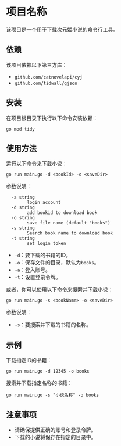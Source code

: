 # 项目名称

该项目是一个用于下载次元姬小说的命令行工具。

## 依赖

该项目依赖以下第三方库：

- `github.com/catnovelapi/cyj`
- `github.com/tidwall/gjson`

## 安装

在项目根目录下执行以下命令安装依赖：

```shell
go mod tidy
```

## 使用方法

运行以下命令来下载小说：

```shell
go run main.go -d <bookId> -o <saveDir>
```

参数说明：

```  
  -a string
        login account
  -d string
        add bookid to download book
  -o string
        save file name (default "books")
  -s string
        Search book name to download book
  -t string
        set login token
```

- `-d`：要下载的书籍的ID。
- `-o`：保存文件的目录，默认为`books`。
- `-a`：登入账号。
- `-t`：设置登录令牌。

或者，你可以使用以下命令来搜索并下载小说：

```shell
go run main.go -s <bookName> -o <saveDir> 
```

参数说明：

- `-s`：要搜索并下载的书籍的名称。

## 示例

下载指定ID的书籍：

```shell
go run main.go -d 12345 -o books
```

搜索并下载指定名称的书籍：

```shell
go run main.go -s "小说名称" -o books 
```

## 注意事项

- 请确保提供正确的账号和登录令牌。
- 下载的小说将保存在指定的目录中。 
 